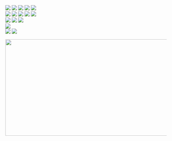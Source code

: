 <p>
  <img src="https://img.shields.io/badge/Pytorch-EE4C2C?style=flat&logo=Pytorch&logoColor=white"/>
  <img src="https://img.shields.io/badge/Tensorflow-FF6F00?style=flat&logo=Tensorflow&logoColor=white"/>
  <img src="https://img.shields.io/badge/Python-3776AB?style=flat&logo=Python&logoColor=ffdd54"/>
  <img src="https://custom-icon-badges.demolab.com/badge/Pandas-150458?style=flat&logo=pandas&logoColor=white"/>
  <img src="https://custom-icon-badges.demolab.com/badge/Tableau-5792ff?style=flat&logo=Tableau&logoColor=white"/>
  <br />
  <img src="https://img.shields.io/badge/HTML5-E34F26?style=flat&logo=html5&logoColor=white"/>
  <img src="https://img.shields.io/badge/Typescript-3178C6?style=flat&logo=typescript&logoColor=white"/>
  <img src="https://img.shields.io/badge/React-20232a?style=flat&logo=React&logoColor=61DAFB"/>
  <img src="https://img.shields.io/badge/TailwindCSS-06B6D4?style=flat&logo=TailwindCSS&logoColor=white"/>
  <img src="https://img.shields.io/badge/Vercel-000?style=flat&logo=Vercel&logoColor=white"/>
  <br />
  <img src="https://custom-icon-badges.demolab.com/badge/AmazonS3-ffde9c?style=flat&logo=s3&logoColor=white"/>
  <img src="https://custom-icon-badges.demolab.com/badge/AmazonRDS-ffde9c?style=flat&logo=rds&logoColor=white"/>
  <img src="https://img.shields.io/badge/Firebase-DD2C00?style=flat&logo=firebase&logoColor=white"/>
  <br />
  <img src="https://img.shields.io/badge/n8n-gray?style=flat&logo=n8n&logoColor=F7DF1E"/>
  <br />
  <img src="https://custom-icon-badges.demolab.com/badge/PowerApps-fafafa?style=flat&logo=powerapps&logoColor=white"/>
  <img src="https://custom-icon-badges.demolab.com/badge/PowerAutomate-fafafa?style=flat&logo=powerautomate&logoColor=white"/>
</p>

<a href="https://github.com/devxb/gitanimals">
<img
  src="https://render.gitanimals.org/farms/yimethan"
  width="600"
  height="300"
/>
</a>
